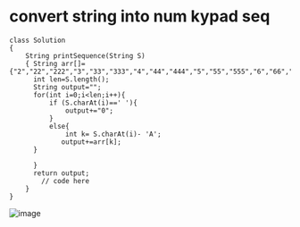 # convert string into num kypad seq
```
class Solution 
{ 
    String printSequence(String S) 
    { String arr[]={"2","22","222","3","33","333","4","44","444","5","55","555","6","66","666","7","77","777","7777","8","88","888","9","99","999","9999"};
      int len=S.length();
      String output="";
      for(int i=0;i<len;i++){
          if (S.charAt(i)==' '){
              output+="0";
          }
          else{
              int k= S.charAt(i)- 'A';
             output+=arr[k];
      }
      
      }
      return output;
        // code here
    }
}
```
![image](https://github.com/sri-singhal/DSA-JAVA-/assets/98937798/b7c70981-a115-4c41-a9fa-0beb0bc96f28)
